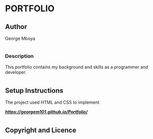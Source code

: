 # PORTFOLIO
## Author
George Mboya
#
### Description
This portfolio contains my background and skills as a programmer and developer.
#
## Setup Instructions
The project used HTML and CSS to implement

___https://georgem101.github.io/Portfolio/___
#
## Copyright and Licence
